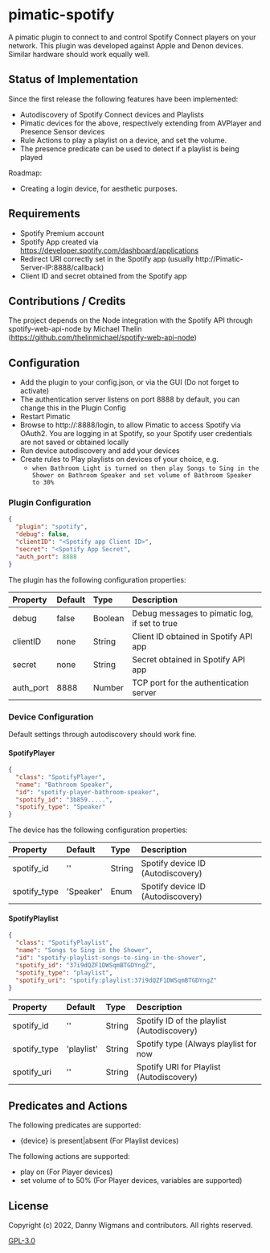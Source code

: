 # pimatic-spotify

A pimatic plugin to connect to and control Spotify Connect players on your network. 
This plugin was developed against Apple and Denon devices. Similar hardware should work equally well.

## Status of Implementation

Since the first release the following features have been implemented:
* Autodiscovery of Spotify Connect devices and Playlists
* Pimatic devices for the above, respectively extending from AVPlayer and Presence Sensor devices
* Rule Actions to play a playlist on a device, and set the volume. 
* The presence predicate can be used to detect if a playlist is being played

Roadmap:
* Creating a login device, for aesthetic purposes.

## Requirements

* Spotify Premium account
* Spotify App created via https://developer.spotify.com/dashboard/applications
* Redirect URI correctly set in the Spotify app (usually http://Pimatic-Server-IP:8888/callback)
* Client ID and secret obtained from the Spotify app

## Contributions / Credits

The project depends on the Node integration with the Spotify API through spotify-web-api-node by Michael Thelin (https://github.com/thelinmichael/spotify-web-api-node)


## Configuration

* Add the plugin to your config.json, or via the GUI (Do not forget to activate)
* The authentication server listens on port 8888  by default, you can change this in the Plugin Config
* Restart Pimatic
* Browse to http://<pimatic IP>:8888/login, to allow Pimatic to access Spotify via OAuth2. You are logging in at Spotify, so your Spotify user credentials are not saved or obtained locally 
* Run device autodiscovery and add your devices
* Create rules to Play playlists on devices of your choice, e.g.
  * ```when Bathroom Light is turned on then play Songs to Sing in the Shower on Bathroom Speaker and set volume of Bathroom Speaker to 30%```

### Plugin Configuration
```json
{
  "plugin": "spotify",
  "debug": false,
  "clientID": "<Spotify app Client ID>",
  "secret": "<Spotify App Secret",
  "auth_port": 8888
}
```

The plugin has the following configuration properties:

| Property          | Default  | Type    | Description                                     |
|:------------------|:---------|:--------|:------------------------------------------------|
| debug             | false    | Boolean | Debug messages to pimatic log, if set to true   |
| clientID          | none     | String  | Client ID obtained in Spotify API app           |
| secret            | none     | String  | Secret obtained in Spotify API app              |
| auth_port         | 8888     | Number  | TCP port for the authentication server          |


### Device Configuration
Default settings through autodiscovery should work fine.

#### SpotifyPlayer

```json
{
  "class": "SpotifyPlayer",
  "name": "Bathroom Speaker",
  "id": "spotify-player-bathroom-speaker",
  "spotify_id": "3b859.....",
  "spotify_type": "Speaker"
}
```
The device has the following configuration properties:

| Property            | Default   | Type    | Description                                             |
|:--------------------|:----------|:--------|:--------------------------------------------------------|
| spotify_id          | ''        | String  | Spotify device ID (Autodiscovery)                       |
| spotify_type        | 'Speaker' | Enum    | Spotify device ID (Autodiscovery)                       |


#### SpotifyPlaylist

```json
{
  "class": "SpotifyPlaylist",
  "name": "Songs to Sing in the Shower",
  "id": "spotify-playlist-songs-to-sing-in-the-shower",
  "spotify_id": "37i9dQZF1DWSqmBTGDYngZ",
  "spotify_type": "playlist",
  "spotify_uri": "spotify:playlist:37i9dQZF1DWSqmBTGDYngZ"
}
```

| Property            | Default    | Type    | Description                                      |
|:--------------------|:-----------|:--------|:-------------------------------------------------|
| spotify_id          | ''         | String  | Spotify ID of the playlist (Autodiscovery)       |
| spotify_type        | 'playlist' | String  | Spotify type (Always playlist for now            |
| spotify_uri      	  | ''         | String  | Spotify URI for Playlist (Autodiscovery)         |

## Predicates and Actions

The following predicates are supported:
* {device} is present|absent (For Playlist devices)

The following actions are supported:
* play <Playlist> on <Device> (For Player devices)
* set volume of <Device> to 50% (For Player devices, variables are supported)

## License 

Copyright (c) 2022, Danny Wigmans and contributors. All rights reserved.

[GPL-3.0](https://github.com/SenTzu01/pimatic-woox/blob/main/LICENSE)
